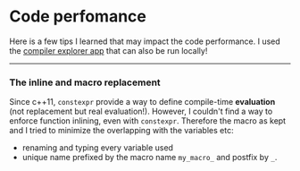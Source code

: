 # Code perfomance

Here is a few tips I learned that may impact the code performance.
I used the [compiler explorer app](https://godbolt.org/) that can also be run locally!

-------------------------------------------------
### The inline and macro replacement
Since c++11, `constexpr` provide a way to define compile-time **evaluation** (not replacement but real evaluation!).
However, I couldn't find a way to enforce function inlining, even with `constexpr`.
Therefore the macro as kept and I tried to minimize the overlapping with the variables etc:
- renaming and typing every variable used
- unique name prefixed by the macro name `my_macro_` and postfix by `_`.